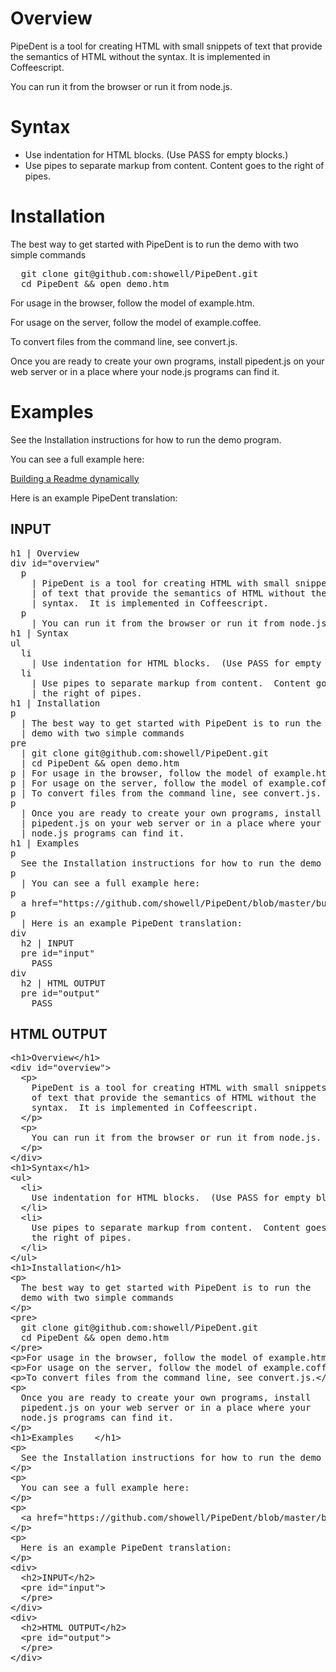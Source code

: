 <h1>Overview</h1>
<div id="overview">
  <p>
    PipeDent is a tool for creating HTML with small snippets
    of text that provide the semantics of HTML without the
    syntax.  It is implemented in Coffeescript.
  </p>
  <p>
    You can run it from the browser or run it from node.js.
  </p>
</div>
<h1>Syntax</h1>
<ul>
  <li>
    Use indentation for HTML blocks.  (Use PASS for empty blocks.)
  </li>
  <li>
    Use pipes to separate markup from content.  Content goes to
    the right of pipes.
  </li>
</ul>
<h1>Installation</h1>
<p>
  The best way to get started with PipeDent is to run the
  demo with two simple commands
</p>
<pre>
  git clone git@github.com:showell/PipeDent.git
  cd PipeDent && open demo.htm 
</pre>
<p>For usage in the browser, follow the model of example.htm.</p>
<p>For usage on the server, follow the model of example.coffee.</p>
<p>To convert files from the command line, see convert.js.</p>
<p>
  Once you are ready to create your own programs, install
  pipedent.js on your web server or in a place where your
  node.js programs can find it.
</p>
<h1>Examples    </h1>
<p>
  See the Installation instructions for how to run the demo program.
</p>
<p>
  You can see a full example here:
</p>
<p>
  <a href="https://github.com/showell/PipeDent/blob/master/build_readme/build.coffee">Building a Readme dynamically</a>
</p>
<p>
  Here is an example PipeDent translation:
</p>
<div>
  <h2>INPUT</h2>
  <pre id="input">h1 | Overview
div id="overview"
  p
    | PipeDent is a tool for creating HTML with small snippets
    | of text that provide the semantics of HTML without the
    | syntax.  It is implemented in Coffeescript.
  p
    | You can run it from the browser or run it from node.js.
h1 | Syntax
ul
  li
    | Use indentation for HTML blocks.  (Use PASS for empty blocks.)
  li
    | Use pipes to separate markup from content.  Content goes to
    | the right of pipes.
h1 | Installation
p
  | The best way to get started with PipeDent is to run the
  | demo with two simple commands
pre
  | git clone git@github.com:showell/PipeDent.git
  | cd PipeDent && open demo.htm 
p | For usage in the browser, follow the model of example.htm.
p | For usage on the server, follow the model of example.coffee.
p | To convert files from the command line, see convert.js.
p
  | Once you are ready to create your own programs, install
  | pipedent.js on your web server or in a place where your
  | node.js programs can find it.
h1 | Examples    
p
  See the Installation instructions for how to run the demo program.
p
  | You can see a full example here:
p
  a href="https://github.com/showell/PipeDent/blob/master/build_readme/build.coffee" | Building a Readme dynamically
p
  | Here is an example PipeDent translation:
div
  h2 | INPUT
  pre id="input"
    PASS
div
  h2 | HTML OUTPUT
  pre id="output"
    PASS</pre>
</div>
<div>
  <h2>HTML OUTPUT</h2>
  <pre id="output">&lt;h1&gt;Overview&lt;/h1&gt;
&lt;div id="overview"&gt;
  &lt;p&gt;
    PipeDent is a tool for creating HTML with small snippets
    of text that provide the semantics of HTML without the
    syntax.  It is implemented in Coffeescript.
  &lt;/p&gt;
  &lt;p&gt;
    You can run it from the browser or run it from node.js.
  &lt;/p&gt;
&lt;/div&gt;
&lt;h1&gt;Syntax&lt;/h1&gt;
&lt;ul&gt;
  &lt;li&gt;
    Use indentation for HTML blocks.  (Use PASS for empty blocks.)
  &lt;/li&gt;
  &lt;li&gt;
    Use pipes to separate markup from content.  Content goes to
    the right of pipes.
  &lt;/li&gt;
&lt;/ul&gt;
&lt;h1&gt;Installation&lt;/h1&gt;
&lt;p&gt;
  The best way to get started with PipeDent is to run the
  demo with two simple commands
&lt;/p&gt;
&lt;pre&gt;
  git clone git@github.com:showell/PipeDent.git
  cd PipeDent &amp;&amp; open demo.htm 
&lt;/pre&gt;
&lt;p&gt;For usage in the browser, follow the model of example.htm.&lt;/p&gt;
&lt;p&gt;For usage on the server, follow the model of example.coffee.&lt;/p&gt;
&lt;p&gt;To convert files from the command line, see convert.js.&lt;/p&gt;
&lt;p&gt;
  Once you are ready to create your own programs, install
  pipedent.js on your web server or in a place where your
  node.js programs can find it.
&lt;/p&gt;
&lt;h1&gt;Examples    &lt;/h1&gt;
&lt;p&gt;
  See the Installation instructions for how to run the demo program.
&lt;/p&gt;
&lt;p&gt;
  You can see a full example here:
&lt;/p&gt;
&lt;p&gt;
  &lt;a href="https://github.com/showell/PipeDent/blob/master/build_readme/build.coffee"&gt;Building a Readme dynamically&lt;/a&gt;
&lt;/p&gt;
&lt;p&gt;
  Here is an example PipeDent translation:
&lt;/p&gt;
&lt;div&gt;
  &lt;h2&gt;INPUT&lt;/h2&gt;
  &lt;pre id="input"&gt;
  &lt;/pre&gt;
&lt;/div&gt;
&lt;div&gt;
  &lt;h2&gt;HTML OUTPUT&lt;/h2&gt;
  &lt;pre id="output"&gt;
  &lt;/pre&gt;
&lt;/div&gt;
</pre>
</div>

